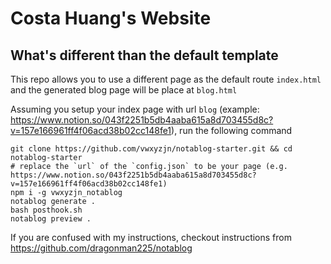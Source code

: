 # Costa Huang's Website

## What's different than the default template

This repo allows you to use a different page as the default route `index.html` and the generated blog page will be place at `blog.html`

Assuming you setup your index page with url `blog` (example: https://www.notion.so/043f2251b5db4aaba615a8d703455d8c?v=157e166961ff4f06acd38b02cc148fe1), run the following command


```
git clone https://github.com/vwxyzjn/notablog-starter.git && cd notablog-starter
# replace the `url` of the `config.json` to be your page (e.g. https://www.notion.so/043f2251b5db4aaba615a8d703455d8c?v=157e166961ff4f06acd38b02cc148fe1)
npm i -g vwxyzjn_notablog
notablog generate .
bash posthook.sh
notablog preview .
```

If you are confused with my instructions, checkout instructions from https://github.com/dragonman225/notablog